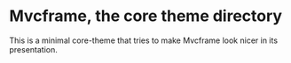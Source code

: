 Mvcframe, the core theme directory
==================================

This is a minimal core-theme that tries to make Mvcframe look nicer in its presentation.


